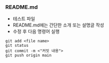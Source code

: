 ### README.md

- 테스트 파일
- README.md에는 간단한 소개 또는 설명글 작성
- 수정 후 다음 명령어 실행
```
git add <file name>
git status
git commit -m <"커밋 내용">
git push origin main
```